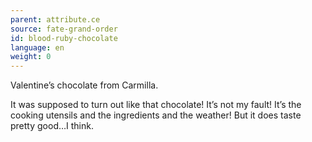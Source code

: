 ```yaml
---
parent: attribute.ce
source: fate-grand-order
id: blood-ruby-chocolate
language: en
weight: 0
---
```


Valentine’s chocolate from Carmilla.

It was supposed to turn out like that chocolate!
It’s not my fault! It’s the cooking utensils and the ingredients and the weather!
But it does taste pretty good…I think.
